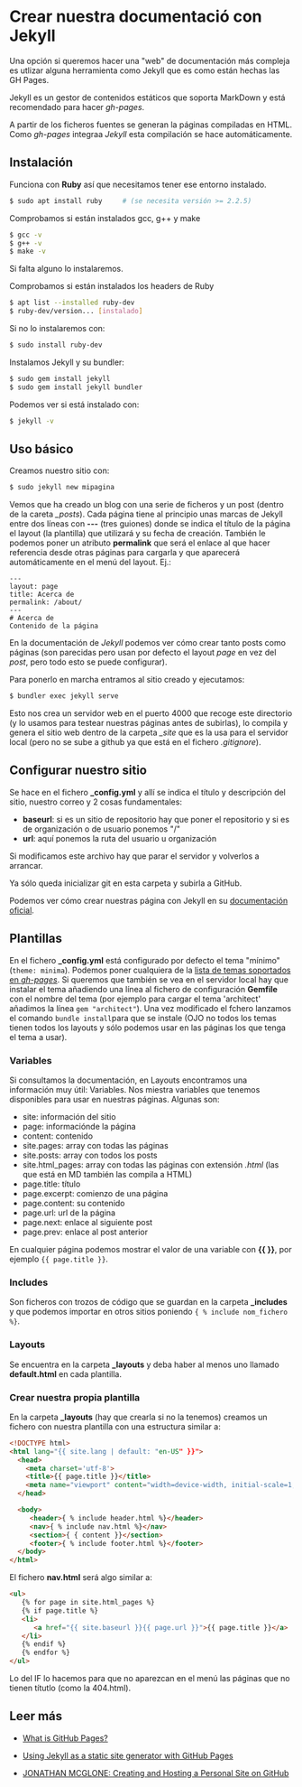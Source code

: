 # Crear nuestra documentació con Jekyll
Una opción si queremos hacer una "web" de documentación más compleja es utlizar alguna herramienta como Jekyll que es como están hechas las GH Pages.

Jekyll es un gestor de contenidos estáticos que soporta MarkDown y está recomendado para hacer _gh-pages_.

A partir de los ficheros fuentes se generan la páginas compiladas en HTML. Como _gh-pages_ integraa _Jekyll_ esta compilación se hace automáticamente.

## Instalación
Funciona con **Ruby** así que necesitamos tener ese entorno instalado.
```bash 
$ sudo apt install ruby     # (se necesita versión >= 2.2.5)
```
Comprobamos si están instalados gcc, g++ y make
```bash 
$ gcc -v
$ g++ -v
$ make -v
```
Si falta alguno lo instalaremos.

Comprobamos si están instalados los headers de Ruby
```bash 
$ apt list --installed ruby-dev
$ ruby-dev/version... [instalado]
```
Si no lo instalaremos con:
```bash 
$ sudo install ruby-dev
```

Instalamos Jekyll y su bundler:
```bash 
$ sudo gem install jekyll
$ sudo gem install jekyll bundler
```

Podemos ver si está instalado con:
```bash 
$ jekyll -v
```


## Uso básico
Creamos nuestro sitio con:
```bash 
$ sudo jekyll new mipagina
```

Vemos que ha creado un blog con una serie de ficheros y un post (dentro de la careta _\_posts_). Cada página tiene al principio unas marcas de Jekyll entre dos líneas con **---** (tres guiones) donde se indica el título de la página el layout (la plantilla) que utilizará y su fecha de creación. También le podemos poner un atributo **permalink** que será el enlace al que hacer referencia desde otras páginas para cargarla y que aparecerá automáticamente en el menú del layout. Ej.:
```jekyll
---
layout: page
title: Acerca de
permalink: /about/
---
# Acerca de
Contenido de la página
```

En la documentación de _Jekyll_ podemos ver cómo crear tanto posts como páginas (son parecidas pero usan por defecto el layout _page_ en vez del _post_, pero todo esto se puede configurar).

Para ponerlo en marcha entramos al sitio creado y ejecutamos:
```bash 
$ bundler exec jekyll serve
```

Esto nos crea un servidor web en el puerto 4000 que recoge este directorio (y lo usamos para testear nuestras páginas antes de subirlas), lo compila y genera el sitio web dentro de la carpeta _\_site_ que es la usa para el servidor local (pero no se sube a github ya que está en el fichero _.gitignore_).

## Configurar nuestro sitio
Se hace en el fichero **\_config.yml** y allí se indica el título y descripción del sitio, nuestro correo y 2 cosas fundamentales:
- **baseurl**: si es un sitio de repositorio hay que poner el repositorio y si es de organización o de usuario ponemos "/"
- **url**: aquí ponemos la ruta del usuario u organización

Si modificamos este archivo hay que parar el servidor y volverlos a arrancar.

Ya sólo queda inicializar git en esta carpeta y subirla a GitHub.

Podemos ver cómo crear nuestras página con Jekyll en su [documentación oficial](https://jekyllrb.com/docs/).

## Plantillas
En el fichero **\_config.yml** está configurado por defecto el tema "mínimo" (`theme: minima`). Podemos poner cualquiera de la [lista de temas soportados en _gh-pages_](https://pages.github.com/themes/). Si queremos que también se vea en el servidor local hay que instalar el tema añadiendo una línea al fichero de configuración **Gemfile** con el nombre del tema (por ejemplo para cargar el tema 'architect' añadimos la línea `gem "architect"`). Una vez modificado el fchero lanzamos el comando `bundle install`para que se instale (OJO no todos los temas tienen todos los layouts y sólo podemos usar en las páginas los que tenga el tema a usar).

### Variables
Si consultamos la documentación, en Layouts encontramos una información muy útil: Variables. Nos miestra variables que tenemos disponibles para usar en nuestras páginas. Algunas son:
- site: información del sitio
- page: informaciónde la página
- content: contenido
- site.pages: array con todas las páginas
- site.posts: array con todos los posts
- site.html_pages: array con todas las páginas con extensión _.html_ (las que está en MD también las compila a HTML)
- page.title: título
- page.excerpt: comienzo de una página
- page.content: su contenido
- page.url: url de la página
- page.next: enlace al siguiente post
- page.prev: enlace al post anterior

En cualquier página podemos mostrar el valor de una variable con **{{ }}**, por ejemplo `{{ page.title }}`.

### Includes
Son ficheros con trozos de código que se guardan en la carpeta **\_includes** y que podemos importar en otros sitios poniendo `{ % include nom_fichero %}`.

### Layouts
Se encuentra en la carpeta **\_layouts** y deba haber al menos uno llamado **default.html** en cada plantilla.

### Crear nuestra propia plantilla
En la carpeta **\_layouts** (hay que crearla si no la tenemos) creamos un fichero con nuestra plantilla con una estructura similar a:
```html
<!DOCTYPE html>
<html lang="{{ site.lang | default: "en-US" }}">
  <head>
    <meta charset='utf-8'>
    <title>{{ page.title }}</title>
    <meta name="viewport" content="width=device-width, initial-scale=1, maximum-scale=1">
  </head>

  <body>
     <header>{ % include header.html %}</header>
     <nav>{ % include nav.html %}</nav>
     <section>{ { content }}</section>
     <footer>{ % include footer.html %}</footer>
  </body>
</html>
```
El fichero **nav.html** será algo similar a:
```html
<ul>
   {% for page in site.html_pages %}
   {% if page.title %}
   <li>
      <a href="{{ site.baseurl }}{{ page.url }}">{{ page.title }}</a>
   </li>
   {% endif %}
   {% endfor %}
</ul>
```
Lo del IF lo hacemos para que no aparezcan en el menú las páginas que no tienen títutlo (como la 404.html).


## Leer más
* [What is GitHub Pages?](https://help.github.com/categories/github-pages-basics/)

* [Using Jekyll as a static site generator with GitHub Pages](https://help.github.com/articles/using-jekyll-as-a-static-site-generator-with-github-pages/)

* [JONATHAN MCGLONE: Creating and Hosting a Personal Site on GitHub](http://jmcglone.com/guides/github-pages/)

